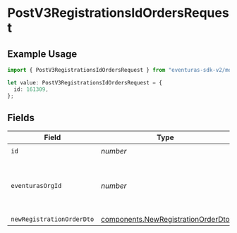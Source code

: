 # PostV3RegistrationsIdOrdersRequest

## Example Usage

```typescript
import { PostV3RegistrationsIdOrdersRequest } from "eventuras-sdk-v2/models/operations";

let value: PostV3RegistrationsIdOrdersRequest = {
  id: 161309,
};
```

## Fields

| Field                                                                                    | Type                                                                                     | Required                                                                                 | Description                                                                              |
| ---------------------------------------------------------------------------------------- | ---------------------------------------------------------------------------------------- | ---------------------------------------------------------------------------------------- | ---------------------------------------------------------------------------------------- |
| `id`                                                                                     | *number*                                                                                 | :heavy_check_mark:                                                                       | N/A                                                                                      |
| `eventurasOrgId`                                                                         | *number*                                                                                 | :heavy_minus_sign:                                                                       | Optional organization Id. Will be required in API version 4.                             |
| `newRegistrationOrderDto`                                                                | [components.NewRegistrationOrderDto](../../models/components/newregistrationorderdto.md) | :heavy_minus_sign:                                                                       | N/A                                                                                      |